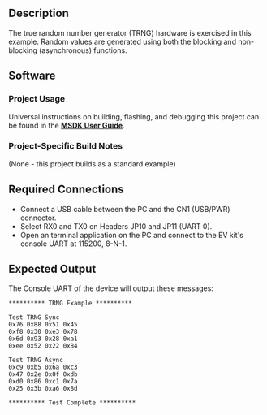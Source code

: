 ## Description

The true random number generator (TRNG) hardware is exercised in this example.  Random values are generated using both the blocking and non-blocking (asynchronous) functions.

## Software

### Project Usage

Universal instructions on building, flashing, and debugging this project can be found in the **[MSDK User Guide](https://analog-devices-msdk.github.io/msdk/USERGUIDE/)**.

### Project-Specific Build Notes

(None - this project builds as a standard example)

## Required Connections

-   Connect a USB cable between the PC and the CN1 (USB/PWR) connector.
-   Select RX0 and TX0 on Headers JP10 and JP11 (UART 0).
-   Open an terminal application on the PC and connect to the EV kit's console UART at 115200, 8-N-1.

## Expected Output

The Console UART of the device will output these messages:

```
********** TRNG Example **********

Test TRNG Sync
0x76 0x88 0x51 0x45
0xf8 0x30 0xe3 0x78
0x6d 0x93 0x28 0xa1
0xee 0x52 0x22 0x84

Test TRNG Async
0xc9 0xb5 0x6a 0xc3
0x47 0x2e 0x0f 0xdb
0xd0 0x86 0xc1 0x7a
0x25 0x3b 0xa6 0x8d

********** Test Complete **********
```